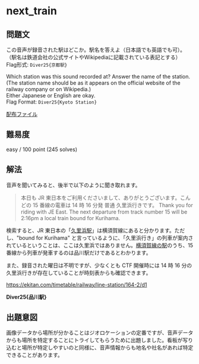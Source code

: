 # next_train

## 問題文

この音声が録音された駅はどこか。駅名を答えよ（日本語でも英語でも可）。  
（駅名は鉄道会社の公式サイトやWikipediaに記載されている表記とする）  
Flag形式: `Diver25{京都駅}`

Which station was this sound recorded at? Answer the name of the station.  
(The station name should be as it appears on the official website of the railway company or on Wikipedia.)  
Either Japanese or English are okay.  
Flag Format: `Diver25{Kyoto Station}`



[配布ファイル](./public)

## 難易度

easy / 100 point (245 solves)

## 解法

音声を聞いてみると、後半で以下のように聞き取れます。

> 本日も JR 東日本をご利用くださいまして、ありがとうございます。こんどの 15 番線の電車は 14 時 16 分発 普通 久里浜行きです。
> Thank you for riding with JE East. The next departure from track number 15 will be 2:16pm a local train bound for Kurihama.

検索すると、JR 東日本の「[久里浜駅](https://en.wikipedia.org/wiki/Kurihama_Station)」は横須賀線にあると分かります。ただし、"bound for Kurihama" と言っているように、「久里浜行き」の列車が案内されているということは、ここは久里浜ではありません。[横須賀線の駅](https://en.wikipedia.org/wiki/Yokosuka_Line)のうち、15 番線から列車が発車するのは品川駅だけであるとわかります。

また、録音された曜日は不明ですが、少なくとも CTF 開催時には 14 時 16 分の久里浜行きが存在していることが時刻表からも確認できます。

https://ekitan.com/timetable/railway/line-station/164-2/d1

**Diver25{品川駅}**

## 出題意図

画像データから場所が分かることはジオロケーションの定番ですが、音声データからも場所を特定することにトライしてもらうために出題しました。看板が写り込むと場所が特定しやすいのと同様に、音声情報からも地名や社名があれば特定できることがあります。
